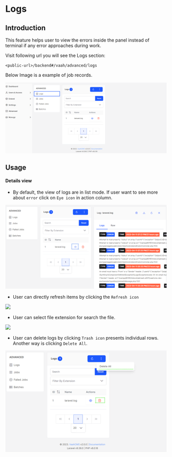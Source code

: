 # Logs


## Introduction

This feature helps  user to view the errors inside the panel instead of terminal if any error approaches during work.

Visit following url you will see the Logs section:

```http request
<public-url>/backend#/vaah/advanced/logs
```

Below Image is a example of job records.

<img src="/images/logs-1.png">

## Usage

#### Details view

- By default, the view of logs are in list mode.
If user want to see more about `error` click on `Eye icon` in action column.


<img src="/images/logs-2.png">


- User can directly refresh items by clicking the `Refresh icon`

<img src="/images/logs-refresh.png">

- User can select file extension for search the file.

<img src="/images/logs-file-extension.png">

- User can delete logs by clicking `Trash icon` presents individual rows.
Another way is clicking `Delete All`.

<img src="/images/logs-3.png">